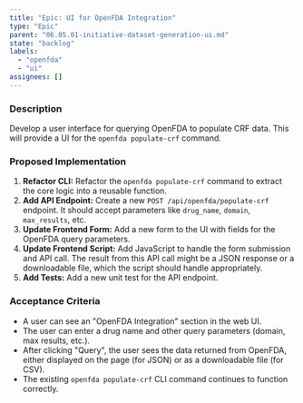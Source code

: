 ```yaml
---
title: "Epic: UI for OpenFDA Integration"
type: "Epic"
parent: "06.05.01-initiative-dataset-generation-ui.md"
state: "backlog"
labels:
  - "openfda"
  - "ui"
assignees: []
---
```


### Description

Develop a user interface for querying OpenFDA to populate CRF data. This will provide a UI for the `openfda populate-crf` command.

### Proposed Implementation

1.  **Refactor CLI:** Refactor the `openfda populate-crf` command to extract the core logic into a reusable function.
2.  **Add API Endpoint:** Create a new `POST /api/openfda/populate-crf` endpoint. It should accept parameters like `drug_name`, `domain`, `max_results`, etc.
3.  **Update Frontend Form:** Add a new form to the UI with fields for the OpenFDA query parameters.
4.  **Update Frontend Script:** Add JavaScript to handle the form submission and API call. The result from this API call might be a JSON response or a downloadable file, which the script should handle appropriately.
5.  **Add Tests:** Add a new unit test for the API endpoint.

### Acceptance Criteria

- A user can see an "OpenFDA Integration" section in the web UI.
- The user can enter a drug name and other query parameters (domain, max results, etc.).
- After clicking "Query", the user sees the data returned from OpenFDA, either displayed on the page (for JSON) or as a downloadable file (for CSV).
- The existing `openfda populate-crf` CLI command continues to function correctly.
